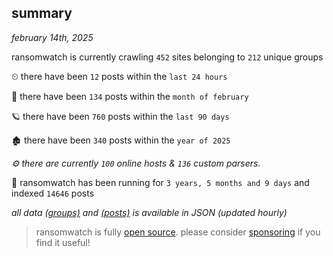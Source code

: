
## summary
_february 14th, 2025_

ransomwatch is currently crawling `452` sites belonging to `212` unique groups

⏲ there have been `12` posts within the `last 24 hours`

🦈 there have been `134` posts within the `month of february`

🪐 there have been `760` posts within the `last 90 days`

🏚 there have been `340` posts within the `year of 2025`

_⚙️ there are currently `100` online hosts & `136` custom parsers._

🦕 ransomwatch has been running for `3 years, 5 months and 9 days` and indexed `14646` posts

_all data  [(groups)](http://ransomwhat.telemetry.ltd/groups) and [(posts)](http://ransomwhat.telemetry.ltd/posts) is available in JSON (updated hourly)_

> ransomwatch is fully [open source](https://github.com/joshhighet/ransomwatch#ransomwatch--). please consider [sponsoring](https://github.com/sponsors/joshhighet) if you find it useful!
